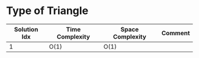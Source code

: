 # Type of Triangle

| Solution Idx | Time Complexity | Space Complexity | Comment |
| ------------ | --------------- | ---------------- | ------- |
| 1            | O(1)            | O(1)             |         |
